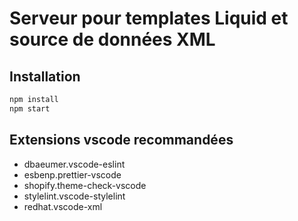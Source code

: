 # Serveur pour templates Liquid et source de données XML

## Installation

```bash
npm install
npm start
```

## Extensions vscode recommandées

- dbaeumer.vscode-eslint
- esbenp.prettier-vscode
- shopify.theme-check-vscode
- stylelint.vscode-stylelint
- redhat.vscode-xml
